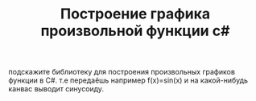 ﻿---
title: "Построение графика произвольной функции c#"
se.owner.user_id: 267402
se.owner.display_name: "Andrey Yurevich"
se.owner.link: "https://ru.stackoverflow.com/users/267402/andrey-yurevich"
se.link: "https://ru.stackoverflow.com/questions/795993/%d0%9f%d0%be%d1%81%d1%82%d1%80%d0%be%d0%b5%d0%bd%d0%b8%d0%b5-%d0%b3%d1%80%d0%b0%d1%84%d0%b8%d0%ba%d0%b0-%d0%bf%d1%80%d0%be%d0%b8%d0%b7%d0%b2%d0%be%d0%bb%d1%8c%d0%bd%d0%be%d0%b9-%d1%84%d1%83%d0%bd%d0%ba%d1%86%d0%b8%d0%b8-c"
se.question_id: 795993
se.post_type: question
se.score: 2
---
<p>подскажите библиотеку для построения произвольных графиков функции в C#. т.е передаёшь например f(x)=sin(x) и на какой-нибудь канвас выводит синусоиду.</p>
